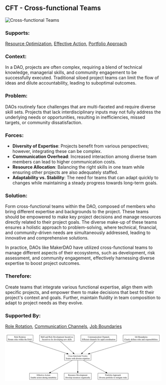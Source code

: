 ## CFT - Cross-functional Teams

![Cross-functional Teams](./output/illustration/cross_functional_teams_illustration_v3.png)

### Supports:

[Resource Optimization](./resource_optimization.html), [Effective Action](./effective_action.html), [Portfolio Approach](./portfolio_approach.html)

### Context:

In a DAO, projects are often complex, requiring a blend of technical knowledge, managerial skills, and community engagement to be successfully executed. Traditional siloed project teams can limit the flow of ideas and dilute accountability, leading to suboptimal outcomes.

### Problem:

DAOs routinely face challenges that are multi-faceted and require diverse skill sets. Projects that lack interdisciplinary inputs may not fully address the underlying needs or opportunities, resulting in inefficiencies, missed targets, or community dissatisfaction.

### Forces:

- **Diversity of Expertise**: Projects benefit from various perspectives; however, integrating these can be complex.
- **Communication Overhead**: Increased interaction among diverse team members can lead to higher communication costs.
- **Resource Allocation**: Balancing the right skills in one team while ensuring other projects are also adequately staffed.
- **Adaptability vs. Stability**: The need for teams that can adapt quickly to changes while maintaining a steady progress towards long-term goals.

### Solution:

Form cross-functional teams within the DAO, composed of members who bring different expertise and backgrounds to the project. These teams should be empowered to make key project decisions and manage resources directly related to their project goals. The diverse make-up of these teams ensures a holistic approach to problem-solving, where technical, financial, and community-driven needs are simultaneously addressed, leading to innovative and comprehensive solutions.

In practice, DAOs like MakerDAO have utilized cross-functional teams to manage different aspects of their ecosystems, such as development, risk assessment, and community engagement, effectively harnessing diverse expertise to boost project outcomes.

### Therefore:

Create teams that integrate various functional expertise, align them with specific projects, and empower them to make decisions that best fit their project's context and goals. Further, maintain fluidity in team composition to adapt to project needs as they evolve.

### Supported By:

[Role Rotation](./role_rotation.html), [Communication Channels](./communication_channels.html), [Job Boundaries](./job_boundaries.html)

![Cross-functional Teams](./output/cross_functional_teams_specific_graph_v3.png)